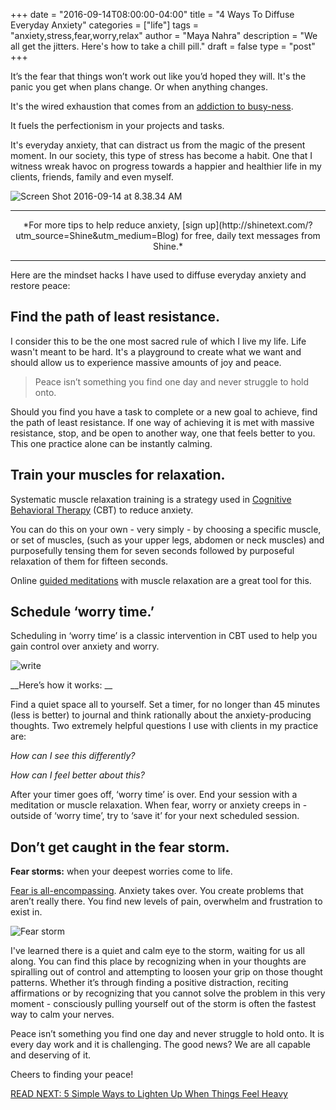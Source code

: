 +++
  date = "2016-09-14T08:00:00-04:00"
  title = "4 Ways To Diffuse Everyday Anxiety"
  categories = ["life"]
  tags = "anxiety,stress,fear,worry,relax"
  author = "Maya Nahra"
  description = "We all get the jitters. Here's how to take a chill pill."
  draft = false
  type = "post"
+++



<span class="dropcap">I</span>t’s the fear that things won’t work out like you’d hoped they will. It's the panic you get when plans change. Or when anything changes. 

It's the wired exhaustion that comes from an <a href="http://advice.shinetext.com/articles/5-ways-to-sober-up-from-your-busy-ness-addiction/" target="_blank">addiction to busy-ness</a>. 

It fuels the perfectionism in your projects and tasks.

It's everyday anxiety, that can distract us from the magic of the present moment.
In our society, this type of stress has become a habit. One that I witness wreak havoc on progress towards a happier and healthier life in my clients, friends, family and even myself. 

![Screen Shot 2016-09-14 at 8.38.34 AM](//images.contentful.com/awpxl2koull4/64pKhr8c0MG8aEAEOWcekU/e71778763d965003871eb240391ed954/Screen_Shot_2016-09-14_at_8.38.34_AM.png)

---
<center> *For more tips to help reduce anxiety, [sign up](http://shinetext.com/?utm_source=Shine&utm_medium=Blog) for free, daily text messages from Shine.* </center>

---





Here are the mindset hacks I have used to diffuse everyday anxiety and restore peace:
## Find the path of least resistance.
  
I consider this to be the one most sacred rule of which I live my life. 
Life wasn't meant to be hard. It's a playground to create what we want and should allow us to experience massive amounts of joy and peace. 

> Peace isn’t something you find one day and never struggle to hold onto.

Should you find you have a task to complete or a new goal to achieve, find the path of least resistance. If one way of achieving it is met with massive resistance, stop, and be open to another way, one that feels better to you.
This one practice alone can be instantly calming.

## Train your muscles for relaxation.

Systematic muscle relaxation training is a strategy used in <a href="http://psychcentral.com/lib/in-depth-cognitive-behavioral-therapy/" target="_blank">Cognitive Behavioral Therapy</a> (CBT) to reduce anxiety. 
  
You can do this on your own  - very simply - by choosing a specific muscle, or set of muscles, (such as your upper legs, abdomen or neck muscles) and purposefully tensing them for seven seconds followed by purposeful relaxation of them for fifteen seconds. 

Online <a href="http://www.artofliving.org/us-en/online-guided-meditation" target="_blank">guided meditations</a> with muscle relaxation are a great tool for this. 

## Schedule ‘worry time.’
  
Scheduling in ‘worry time’ is a classic intervention in CBT used to help you gain control over anxiety and worry. 
  
![write](//images.contentful.com/awpxl2koull4/6JO4bhFOHSsEYQIMyeSScQ/d905a02975a5bd3caedebe26e56098fc/write.jpeg)

__Here’s how it works: __

Find a quiet space all to yourself. Set a timer, for no longer than 45 minutes (less is better) to journal and think rationally about the anxiety-producing thoughts. Two extremely helpful questions I use with clients in my practice are: 

*How can I see this differently?*  

*How can I feel better about this?*

After your timer goes off, ‘worry time’ is over. End your session with a meditation or muscle relaxation. When fear, worry or anxiety creeps in - outside of ‘worry time’, try to  ‘save it’ for your next scheduled session. 

## Don’t get caught in the fear storm.

__Fear storms:__ when your deepest worries come to life. 

<a href="http://advice.shinetext.com/articles/3-ways-to-slay-your-fears-and-why-we-worry-so-much/" target="_blank">Fear is all-encompassing</a>. Anxiety takes over. You create problems that aren’t really there. You find new levels of pain, overwhelm and frustration to exist in.

![Fear storm](//images.contentful.com/awpxl2koull4/555pNud9SU8mMoQYMw8AMO/66caef3a0145c253d261f6bd90e716a5/Screen_Shot_2016-09-14_at_8.47.41_AM.png)

I've learned there is a quiet and calm eye to the storm, waiting for us all along. You can find this place by recognizing when in your thoughts are spiralling out of control and attempting to loosen your grip on those thought patterns. Whether it’s through finding a positive distraction, reciting affirmations or by recognizing that you cannot solve the problem in this very moment - consciously pulling yourself out of the storm is often the fastest way to calm your nerves. 

Peace isn’t something you find one day and never struggle to hold onto. It is every day work and it is challenging. The good news? We are all capable and deserving of it. 

Cheers to finding your peace!

[READ NEXT: 5 Simple Ways to Lighten Up When Things Feel Heavy](http://advice.shinetext.com/articles/5-simple-ways-to-lighten-up-laughter-heavy/?utm_source=Shine&utm_medium=Blog)

<div class="pubexchange_module" id="pubexchange_below_content" data-pubexchange-module-id="2323"></div>

<script>(function(w, d, s, id) {
  w.PUBX=w.PUBX || {pub: "shine_text", discover: false, lazy: true};
  var js, pjs = d.getElementsByTagName(s)[0];
  if (d.getElementById(id)) return;
  js = d.createElement(s); js.id = id; js.async = true;
  js.src = "//main.pubexchange.com/loader.min.js";
  pjs.parentNode.insertBefore(js, pjs);
}(window, document, "script", "pubexchange-jssdk"));</script>

